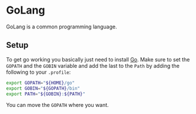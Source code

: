# GoLang

GoLang is a common programming language.

## Setup

To get go working you basically just need to install [Go](https://golang.org/doc/install).
Make sure to set the `GOPATH` and the `GOBIN` variable and add the last to the `Path`
by adding the following to your `.profile`:

```sh
export GOPATH="${HOME}/go"
export GOBIN="${GOPATH}/bin"
export PATH="${GOBIN}:${PATH}"
```

You can move the `GOPATH` where you want.
